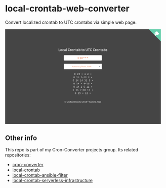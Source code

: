 # local-crontab-web-converter
Convert localized crontab to UTC crontabs via simple web page.

[![](./local-crontab-web.png)](https://sonic0.github.io/local-crontab-web-converter)

## Other info
This repo is part of my Cron-Converter projects group.
Its related repositories:
- [cron-converter](https://github.com/Sonic0/cron-converter)
- [local-crontab](https://github.com/Sonic0/local-crontab)
- [local-crontab-ansible-filter](https://github.com/Sonic0/local-crontab-ansible-filter)
- [local-crontab-serverless-infrastructure](https://github.com/Sonic0/local-crontab-serverless-infrastructure)